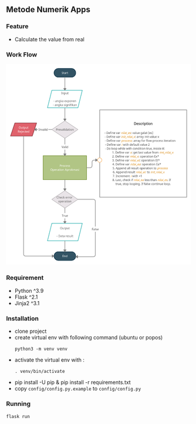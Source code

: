 ## Metode Numerik Apps 

### Feature
- Calculate the value from real

### Work Flow 
![Aprokmasi work flow](static/img/aprokmasi.png)

### Requirement
- Python ^3.9
- Flask ^2.1
- Jinja2 ^3.1

### Installation 
- clone project
- create virtual env with following command (ubuntu or popos)
  ```
  python3 -m venv venv
  ```
- activate the virtual env with :
  ```
  . venv/bin/activate
  ```  
- pip install -U pip & pip install -r requirements.txt
- copy ``config/config.py.example`` to ``config/config.py``

### Running
```
flask run
```
